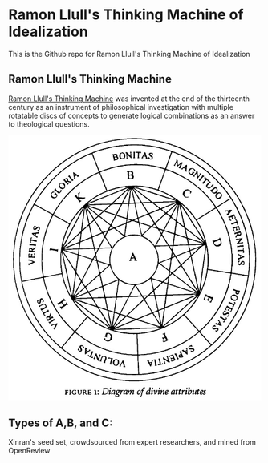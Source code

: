 # Ramon Llull's Thinking Machine of Idealization
This is the Github repo for Ramon Llull's Thinking Machine of Idealization 

## Ramon Llull's Thinking Machine
[Ramon Llull's Thinking Machine](https://gwern.net/doc/borges/1937-borges-raymondllullsthinkingmachine.pdf) was invented at the end of the thirteenth century as an instrument of philosophical investigation with multiple rotatable discs of concepts to generate logical combinations as an answer to theological questions.

<p align="center">
  <img src="assets/diagram.jpg" width="550" title=" An illustration of Ramon Llull's Thinking Machine." alt=" An illustration of Ramon Llull's Thinking Machine.">
</p>

## Types of A,B, and C:
Xinran's seed set, crowdsourced from expert researchers, and mined from OpenReview
